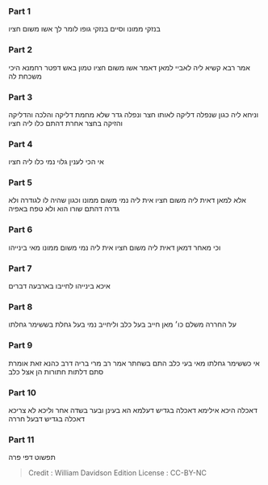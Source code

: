 
### Part 1
בנזקי ממונו וסיים בנזקי גופו לומר לך אשו משום חציו

### Part 2
אמר רבא קשיא ליה לאביי למאן דאמר אשו משום חציו טמון באש דפטר רחמנא היכי משכחת לה

### Part 3
וניחא ליה כגון שנפלה דליקה לאותו חצר ונפלה גדר שלא מחמת דליקה והלכה והדליקה והזיקה בחצר אחרת דהתם כלו ליה חציו

### Part 4
אי הכי לענין גלוי נמי כלו ליה חציו

### Part 5
אלא למאן דאית ליה משום חציו אית ליה נמי משום ממונו וכגון שהיה לו לגודרה ולא גדרה דהתם שורו הוא ולא טפח באפיה

### Part 6
וכי מאחר דמאן דאית ליה משום חציו אית ליה נמי משום ממונו מאי בינייהו

### Part 7
איכא בינייהו לחייבו בארבעה דברים

### Part 8
על החררה משלם כו׳ מאן חייב בעל כלב וליחייב נמי בעל גחלת בששימר גחלתו

### Part 9
אי כששימר גחלתו מאי בעי כלב התם בשחתר אמר רב מרי בריה דרב כהנא זאת אומרת סתם דלתות חתורות הן אצל כלב

### Part 10
דאכלה היכא אילימא דאכלה בגדיש דעלמא הא בעינן ובער בשדה אחר וליכא לא צריכא דאכלה בגדיש דבעל חררה

### Part 11
תפשוט דפי פרה

>Credit : William Davidson Edition
>License : CC-BY-NC